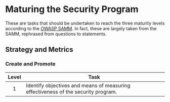 # Maturing the Security Program

These are tasks that should be undertaken to reach the three maturity levels according to the [OWASP SAMM](https://owaspsamm.org). In fact, these are largely taken from the SAMM, rephrased from questions to statements.

## Strategy and Metrics
### Create and Promote
| Level | Task |
|:--:|--|
| 1 | Identify objectives and means of measuring effectiveness of the security program. |

